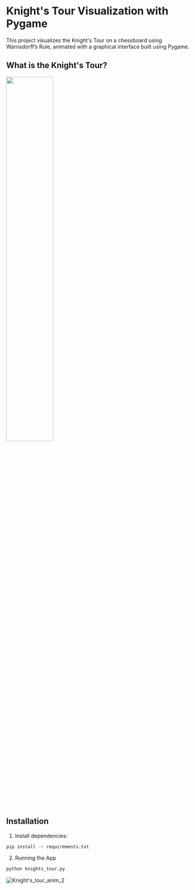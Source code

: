 # Knight's Tour Visualization with Pygame

This project visualizes the Knight's Tour on a chessboard using Warnsdorff’s Rule, animated with a graphical interface built using Pygame.

##  What is the Knight's Tour?
<img src="./assets/image.gif" width="50%" height="50%"/>

## Installation

1. Install dependencies:
```bash
pip install -r requirements.txt
```
2. Running the App
```bash
python knights_tour.py
````
![Knight's_tour_anim_2](https://github.com/user-attachments/assets/c6b66ae8-7420-4a9f-80e4-c7cfb2101c1a)
